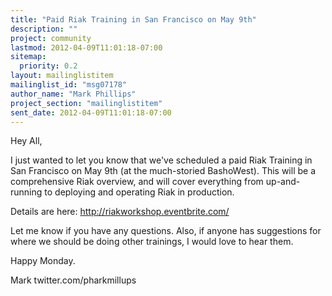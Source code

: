 ```yaml
---
title: "Paid Riak Training in San Francisco on May 9th"
description: ""
project: community
lastmod: 2012-04-09T11:01:18-07:00
sitemap:
  priority: 0.2
layout: mailinglistitem
mailinglist_id: "msg07178"
author_name: "Mark Phillips"
project_section: "mailinglistitem"
sent_date: 2012-04-09T11:01:18-07:00
---
```



Hey All,

I just wanted to let you know that we've scheduled a paid Riak Training in
San Francisco on May 9th (at the much-storied BashoWest). This will be a
comprehensive Riak overview, and will cover everything from up-and-running
to deploying and operating Riak in production.

Details are here: http://riakworkshop.eventbrite.com/

Let me know if you have any questions. Also, if anyone has suggestions for
where we should be doing other trainings, I would love to hear them.

Happy Monday.

Mark
twitter.com/pharkmillups
